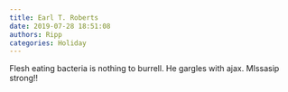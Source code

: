 ```yaml
---
title: Earl T. Roberts
date: 2019-07-28 18:51:08
authors: Ripp
categories: Holiday
---
```


 Flesh eating bacteria is nothing to burrell.
He gargles with ajax.
MIssasip strong!!